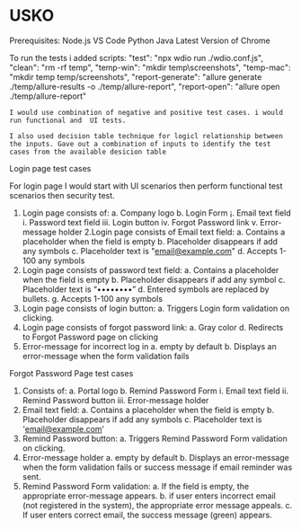 # USKO

Prerequisites: 
Node.js
VS Code
Python
Java
Latest Version of Chrome


To run the tests i added scripts:
"test": "npx wdio run ./wdio.conf.js",
    "clean": "rm -rf temp",
    "temp-win": "mkdir temp\\screenshots",
    "temp-mac": "mkdir temp temp/screenshots",
    "report-generate": "allure generate ./temp/allure-results -o ./temp/allure-report",
    "report-open": "allure open ./temp/allure-report"
    
    
    
    I would use combination of negative and positive test cases. i would run functional and  UI tests. 
    
    I also used decision table technique for logicl relationship between the inputs. Gave out a combination of inputs to identify the test cases from the available desicion table




Login page test cases

For login page I would start with UI scenarios then perform functional test scenarios then security test.

1. Login page consists of:
	a. Company logo
	b. Login Form
		¡. Email text field
		i. Password text field
		iii. Login button
		iv. Forgot Password link
		v. Error-message holder
2.Login page consists of Email text field:
	a. Contains a placeholder when the field is empty
	b. Placeholder disappears if add any symbols
	c. Placeholder text is "email@example.com"
	d. Accepts 1-100 any symbols
3. Login page consists of password text field:
	a. Contains a placeholder when the field is empty
	b. Placeholder disappears if add any symbol
	c. Placeholder text is “••••••••”
	d. Entered symbols are replaced by bullets.
	g. Accepts 1-100 any symbols
4. Login page consists of login button:
	a. Triggers Login form validation on clicking.
5. Login page consists of forgot password link:
	a. Gray color
	d. Redirects to Forgot Password page on clicking
6. Error-message for incorrect log in
	a. empty by default
	b. Displays an error-message when the form validation fails
  
  Forgot Password Page test cases

1. Consists of:
	a. Portal logo
	b. Remind Password Form
		i. Email text field
		ii. Remind Password button
		iii. Error-message holder
2. Email text field:
	a. Contains a placeholder when the field is empty
	b. Placeholder disappears if add any symbols
	c. Placeholder text is 'email@example.com'
3. Remind Password button:
	a. Triggers Remind Password Form validation on clicking.
4. Error-message holder
	a. empty by default
	b. Displays an error-message when the form validation fails or success message if email reminder was sent.
6. Remind Password Form validation:
	a. If the field is empty, the appropriate error-message appears.
	b. if user enters incorrect email (not registered in the system), the appropriate error message appeals.
	c. If user enters correct email, the success message (green) appears.
